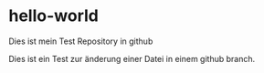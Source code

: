 # hello-world
Dies ist mein Test Repository in github

Dies ist ein Test zur änderung einer Datei in einem github branch.
